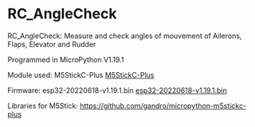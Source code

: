 # RC_AngleCheck
RC_AngleCheck: Measure and check angles of mouvement of Ailerons, Flaps, Elevator and Rudder
<P>Programmed in MicroPython V1.19.1
<P>
<P>
Module used: M5StickC-Plus <a href="https://fr.aliexpress.com/item/1005003297502591.html?spm=a2g0o.order_list.order_list_main.21.3f0d5e5bJblw2T&gatewayAdapt=glo2fra" target="_blank">M5StickC-Plus</a>
<P>
Firmware: esp32-20220618-v1.19.1.bin <a href="https://micropython.org/resources/firmware/esp32-20220618-v1.19.1.bin" target="_blank">esp32-20220618-v1.19.1.bin</a>
<P>
Libraries for M5Stick: <a href="https://github.com/gandro/micropython-m5stickc-plus" target="_blank">https://github.com/gandro/micropython-m5stickc-plus</a>
<P>
  
